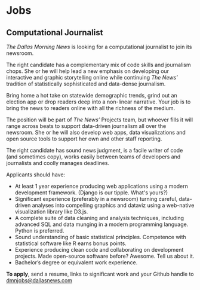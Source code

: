 # Jobs

## Computational Journalist

*The Dallas Morning News* is looking for a computational journalist to join its newsroom.

The right candidate has a complementary mix of code skills and journalism chops. She or he will help lead a new emphasis on developing our interactive and graphic storytelling online while continuing *The News’* tradition of statistically sophisticated and data-dense journalism.

Bring home a hot take on statewide demographic trends, grind out an election app or drop readers deep into a non-linear narrative. Your job is to bring the news to readers online with all the richness of the medium.

The position will be part of *The News’* Projects team, but whoever fills it will range across beats to support data-driven journalism all over the newsroom. She or he will also develop web apps, data visualizations and open source tools to support her own and other staff reporting.

The right candidate has sound news judgment, is a facile writer of code (and sometimes copy), works easily between teams of developers and journalists and coolly manages deadlines.

 
Applicants should have:

- At least 1 year experience producing web applications using a modern development framework. (Django is our tipple. What's yours?)
- Significant experience (preferably in a newsroom) turning careful, data-driven analyses into compelling graphics and dataviz using a web-native visualization library like D3.js.
- A complete suite of data cleaning and analysis techniques, including advanced SQL and data munging in a modern programming language. Python is preferred.
- Sound understanding of basic statistical principles. Competence with statistical software like R earns bonus points.
- Experience producing clean code and collaborating on development projects. Made open-source software before? Awesome. Tell us about it.
- Bachelor’s degree or equivalent work experience.


**To apply**, send a resume, links to significant work and your Github handle to dmnjobs@dallasnews.com
